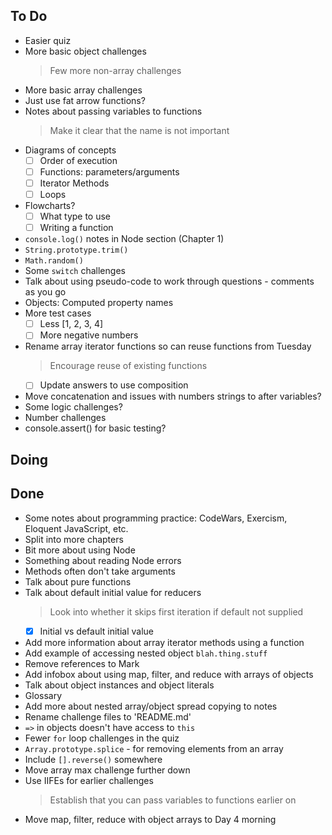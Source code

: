 ## To Do

- Easier quiz
- More basic object challenges
    > Few more non-array challenges
- More basic array challenges
- Just use fat arrow functions?
- Notes about passing variables to functions
    > Make it clear that the name is not important
- Diagrams of concepts
    * [ ] Order of execution
    * [ ] Functions: parameters/arguments
    * [ ] Iterator Methods
    * [ ] Loops
- Flowcharts?
    * [ ] What type to use
    * [ ] Writing a function
- `console.log()` notes in Node section (Chapter 1)
- `String.prototype.trim()`
- `Math.random()`
- Some `switch` challenges
- Talk about using pseudo-code to work through questions - comments as you go
- Objects: Computed property names
- More test cases
    * [ ] Less [1, 2, 3, 4]
    * [ ] More negative numbers
- Rename array iterator functions so can reuse functions from Tuesday
    > Encourage reuse of existing functions
    * [ ] Update answers to use composition
- Move concatenation and issues with numbers strings to after variables?
- Some logic challenges?
- Number challenges
- console.assert() for basic testing?

## Doing


## Done

- Some notes about programming practice: CodeWars, Exercism, Eloquent JavaScript, etc.
- Split into more chapters
- Bit more about using Node
- Something about reading Node errors
- Methods often don't take arguments
- Talk about pure functions
- Talk about default initial value for reducers
    > Look into whether it skips first iteration if default not supplied
    * [x] Initial vs default initial value
- Add more information about array iterator methods using a function
- Add example of accessing nested object `blah.thing.stuff`
- Remove references to Mark
- Add infobox about using map, filter, and reduce with arrays of objects
- Talk about object instances and object literals
- Glossary
- Add more about nested array/object spread copying to notes
- Rename challenge files to 'README.md'
- `=>` in objects doesn't have access to `this`
- Fewer `for` loop challenges in the quiz
- `Array.prototype.splice` - for removing elements from an array
- Include `[].reverse()` somewhere
- Move array max challenge further down
- Use IIFEs for earlier challenges
    > Establish that you can pass variables to functions earlier on
- Move map, filter, reduce with object arrays to Day 4 morning
